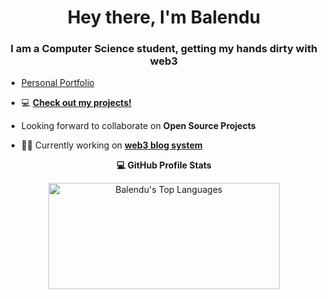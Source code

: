 <h1 align="center">Hey there, I'm Balendu</h1>
<h3 align="center">I am a Computer Science student, getting my hands dirty with web3</h3>

- [Personal Portfolio](https://balendurawat.github.io/)

- 💻 **[Check out my projects!](https://github.com/balendurawat?tab=repositories)**

- Looking forward to collaborate on **Open Source Projects**

- 👨‍💻 Currently working on **[web3 blog system](https://github.com/balendurawat/pehig)**

 <summary style="text-align : center"><b>💻 GitHub Profile Stats</b>
  <br/>
    
  <a href="https://github.com/balendurawat/github-readme-stats"><img alt="Balendu's Top Languages" src="https://github-readme-stats.vercel.app/api/top-langs/?username=Aadarsh805&langs_count=8&layout=compact&theme=react&hide_border=true&bg_color=1F222E&title_color=F85D7F&icon_color=F8D866&hide=Jupyter%20Notebook" height="170px" width="370px"/></a>
  <br/>
  </summary>
